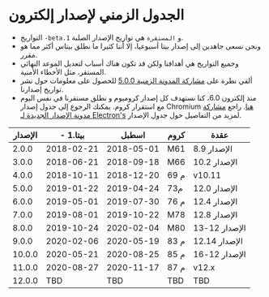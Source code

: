 # الجدول الزمني لإصدار إلكترون

* التواريخ `-beta.1` و `المستقرة` هي تواريخ الإصدار الصلبة.
* ونحن نسعى جاهدين إلى إصدار بيتا أسبوعيا، إلا أننا كثيرا ما نطلق بيتاس أكثر مما هو مقرر.
* وجميع التواريخ هي أهدافنا ولكن قد تكون هناك أسباب لتعديل الموعد النهائي المستقر، مثل الأخطاء الأمنية.
* ألقي نظرة على [مشاركة المدونة الزمنية 5.0.0](https://electronjs.org/blog/electron-5-0-timeline) للحصول على معلومات حول نشر تواريخ إصدارنا.
* منذ إلكترون 6.0، كنا نستهدف كل إصدار كروميوم و نطلق مستقرنا في نفس اليوم مع استقرار كروم. يمكنك الرجوع إلى جدول إصدار Chromium [هنا](https://chromiumdash.appspot.com/schedule). راجع [مشاركة مدونة الإصدار الجديدة لـ Electron's](https://www.electronjs.org/blog/12-week-cadence) لمزيد من التفاصيل حول جدول الإصدار.

| الإصدار | - بيتا.1   | اسطبل      | كروم | عقدة          |
| ------- | ---------- | ---------- | ---- | ------------- |
| 2.0.0   | 2018-02-21 | 2018-05-01 | M61  | الإصدار 8.9   |
| 3.0.0   | 2018-06-21 | 2018-09-18 | M66  | الإصدار 10.2  |
| 4.0.0   | 2018-10-11 | 2018-12-20 | م 69 | v10.11        |
| 5.0.0   | 2019-01-22 | 2019-04-24 | م73  | الإصدار 12.0  |
| 6.0.0   | 2019-05-01 | 2019-07-30 | م 76 | الإصدار 12.4  |
| 7.0.0   | 2019-08-01 | 2019-10-22 | M78  | الإصدار 12.8  |
| 8.0.0   | 2019-10-24 | 2020-02-04 | M80  | الإصدار 12-13 |
| 9.0.0   | 2020-02-06 | 2020-05-19 | م 83 | الإصدار 12.14 |
| 10.0.0  | 2020-05-21 | 2020-08-25 | م 85 | الإصدار 12-16 |
| 11.0.0  | 2020-08-27 | 2020-11-17 | م 87 | v12.x         |
| 12.0.0  | TBD        | TBD        | TBD  | TBD           |
